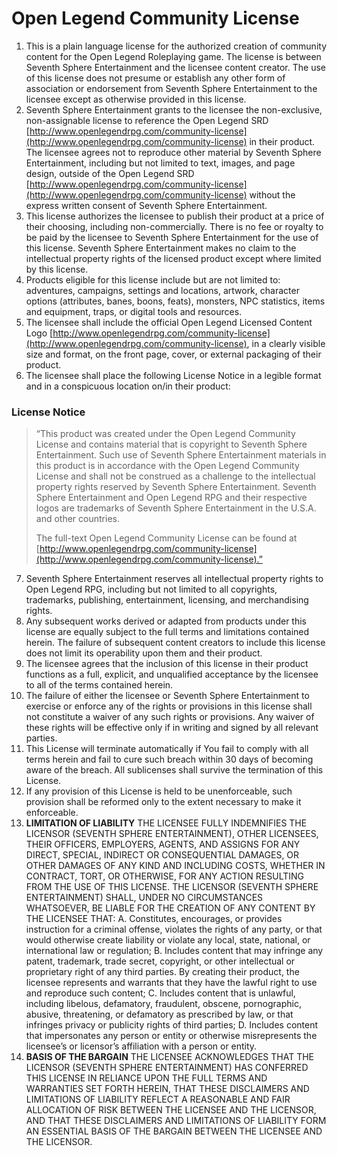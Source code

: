 # Open Legend Community License

1. This is a plain language license for the authorized creation of community content for the Open Legend Roleplaying game. The license is between Seventh Sphere Entertainment and the licensee content creator. The use of this license does not presume or establish any other form of association or endorsement from Seventh Sphere Entertainment to the licensee except as otherwise provided in this license.
2. Seventh Sphere Entertainment grants to the licensee the non-exclusive, non-assignable license to reference the Open Legend SRD [http://www.openlegendrpg.com/community-license](http://www.openlegendrpg.com/community-license) in their product. The licensee agrees not to reproduce other material by Seventh Sphere Entertainment, including but not limited to text, images, and page design, outside of the Open Legend SRD [http://www.openlegendrpg.com/community-license](http://www.openlegendrpg.com/community-license) without the express written consent of Seventh Sphere Entertainment.
3. This license authorizes the licensee to publish their product at a price of their choosing, including non-commercially. There is no fee or royalty to be paid by the licensee to Seventh Sphere Entertainment for the use of this license. Seventh Sphere Entertainment makes no claim to the intellectual property rights of the licensed product except where limited by this license.
4. Products eligible for this license include but are not limited to: adventures, campaigns, settings and locations, artwork, character options (attributes, banes, boons, feats), monsters, NPC statistics, items and equipment, traps, or digital tools and resources.
5. The licensee shall include the official Open Legend Licensed Content Logo [http://www.openlegendrpg.com/community-license](http://www.openlegendrpg.com/community-license), in a clearly visible size and format, on the front page, cover, or external packaging of their product.
6. The licensee shall place the following License Notice in a legible format and in a conspicuous location on/in their product:

### License Notice
> “This product was created under the Open Legend Community License and contains material that is copyright to Seventh Sphere Entertainment. Such use of Seventh Sphere Entertainment materials in this product is in accordance with the Open Legend Community License and shall not be construed as a challenge to the intellectual property rights reserved by Seventh Sphere Entertainment. Seventh Sphere Entertainment and Open Legend RPG and their respective logos are trademarks of Seventh Sphere Entertainment in the U.S.A. and other countries.
>
> The full-text Open Legend Community License can be found at [http://www.openlegendrpg.com/community-license](http://www.openlegendrpg.com/community-license).”

7. Seventh Sphere Entertainment reserves all intellectual property rights to Open Legend RPG, including but not limited to all copyrights, trademarks, publishing, entertainment, licensing, and merchandising rights.
8. Any subsequent works derived or adapted from products under this license are equally subject to the full terms and limitations contained herein. The failure of subsequent content creators to include this license does not limit its operability upon them and their product.
9. The licensee agrees that the inclusion of this license in their product functions as a full, explicit, and unqualified acceptance by the licensee to all of the terms contained herein.
10. The failure of either the licensee or Seventh Sphere Entertainment to exercise or enforce any of the rights or provisions in this license shall not constitute a waiver of any such rights or provisions. Any waiver of these rights will be effective only if in writing and signed by all relevant parties.
11. This License will terminate automatically if You fail to comply with all terms herein and fail to cure such breach within 30 days of becoming aware of the breach. All sublicenses shall survive the termination of this License.
12. If any provision of this License is held to be unenforceable, such provision shall be reformed only to the extent necessary to make it enforceable.
13. **LIMITATION OF LIABILITY**
THE LICENSEE FULLY INDEMNIFIES THE LICENSOR (SEVENTH SPHERE ENTERTAINMENT), OTHER LICENSEES, THEIR OFFICERS, EMPLOYERS, AGENTS, AND ASSIGNS FOR ANY DIRECT, SPECIAL, INDIRECT OR CONSEQUENTIAL DAMAGES, OR OTHER DAMAGES OF ANY KIND AND INCLUDING COSTS, WHETHER IN CONTRACT, TORT, OR OTHERWISE, FOR ANY ACTION RESULTING FROM THE USE OF THIS LICENSE. THE LICENSOR (SEVENTH SPHERE ENTERTAINMENT) SHALL, UNDER NO CIRCUMSTANCES WHATSOEVER, BE LIABLE FOR THE CREATION OF ANY CONTENT BY THE LICENSEE THAT:
   A. Constitutes, encourages, or provides instruction for a criminal offense, violates the rights of any party, or that would otherwise create liability or violate any local, state, national, or international law or regulation;
   B. Includes content that may infringe any patent, trademark, trade secret, copyright, or other intellectual or proprietary right of any third parties. By creating their product, the licensee represents and warrants that they have the lawful right to use and reproduce such content;
   C. Includes content that is unlawful, including libelous, defamatory, fraudulent, obscene, pornographic, abusive, threatening, or defamatory as prescribed by law, or that infringes privacy or publicity rights of third parties;
   D. Includes content that impersonates any person or entity or otherwise misrepresents the licensee’s or licensor’s affiliation with a person or entity.
14. **BASIS OF THE BARGAIN**
THE LICENSEE ACKNOWLEDGES THAT THE LICENSOR (SEVENTH SPHERE ENTERTAINMENT) HAS CONFERRED THIS LICENSE IN RELIANCE UPON THE FULL TERMS AND WARRANTIES SET FORTH HEREIN, THAT THESE DISCLAIMERS AND LIMITATIONS OF LIABILITY REFLECT A REASONABLE AND FAIR ALLOCATION OF RISK BETWEEN THE LICENSEE AND THE LICENSOR, AND THAT THESE DISCLAIMERS AND LIMITATIONS OF LIABILITY FORM AN ESSENTIAL BASIS OF THE BARGAIN BETWEEN THE LICENSEE AND THE LICENSOR.
